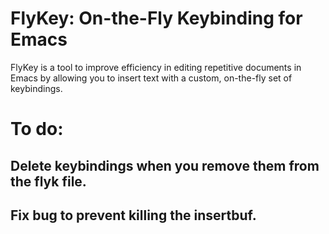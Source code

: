 # FlyKey: On-the-Fly Keybinding for Emacs

FlyKey is a tool to improve efficiency in editing repetitive documents
in Emacs by allowing you to insert text with a custom, on-the-fly set
of keybindings.

# To do:
## Delete keybindings when you remove them from the flyk file.
## Fix bug to prevent killing the insertbuf.